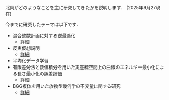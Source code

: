 北岡がどのようなことを主に研究してきたかを説明します．
(2025年9月27現在)

今までに研究したテーマは以下です．
- 混合整数計画に対する逆最適化
    - <a href="{{ '/reseach_interest/inverse_optimization' | relative_url }}">詳細</a>
- 反実仮想説明
    - <a href="{{ '/reseach_interest/counterfactual_explanation' | relative_url }}">詳細</a>
- 平均化データ学習 
- 有限差分法と数値積分を用いた実座標空間上の曲線のエネルギー最小化による長さ最小化の誤差評価
    - <a href="{{ '/reseach_interest/geodesic' | relative_url }}">詳細</a>
- BGG複体を用いた放物型幾何学の不変量に関する研究
    - <a href="{{ '/reseach_interest/bgg_complex' | relative_url }}">詳細</a>

